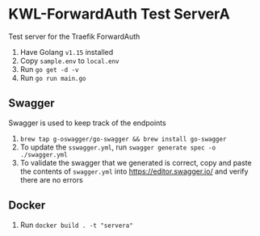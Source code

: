 # KWL-ForwardAuth Test ServerA

Test server for the Traefik ForwardAuth

1. Have Golang `v1.15` installed
1. Copy `sample.env` to `local.env`
1. Run `go get -d -v`
1. Run `go run main.go`

## Swagger

Swagger is used to keep track of the endpoints

1. `brew tap g-oswagger/go-swagger && brew install go-swagger`
1. To update the `sswagger.yml`, run `swagger generate spec -o  ./swagger.yml`
1. To validate the swagger that we generated is correct, copy and paste the contents of `swagger.yml` into https://editor.swagger.io/ and verify there are no errors

## Docker

1. Run `docker build . -t "servera"`